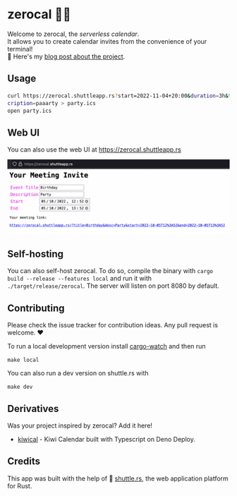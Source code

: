 # zerocal 🚫📆

Welcome to zerocal, the _serverless calendar_.  
It allows you to create calendar invites from the convenience of your terminal!  
🔗 Here's my [blog post about the project](https://endler.dev/2022/zerocal/).

## Usage

```sh
curl https://zerocal.shuttleapp.rs?start=2022-11-04+20:00&duration=3h&title=Birthday&des
cription=paaarty > party.ics
open party.ics
```

## Web UI

You can also use the web UI at https://zerocal.shuttleapp.rs

![web ui](assets/ui.png)

## Self-hosting

You can also self-host zerocal.
To do so, compile the binary with `cargo build --release --features local` and
run it with `./target/release/zerocal`.
The server will listen on port 8080 by default.

## Contributing

Please check the issue tracker for contribution ideas. Any pull request is welcome. ❤️

To run a local development version install [cargo-watch](https://crates.io/crates/cargo-watch)
and then run

```
make local
```

You can also run a dev version on shuttle.rs with

```
make dev
```

## Derivatives

Was your project inspired by zerocal? Add it here!

- [kiwical](https://github.com/maheshsundaram/kiwi) - Kiwi Calendar built with Typescript on Deno Deploy.

## Credits

This app was built with the help of 🚀 [shuttle.rs](https://www.shuttle.rs/),
the web application platform for Rust.
